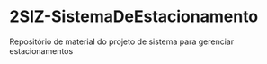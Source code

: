 # 2SIZ-SistemaDeEstacionamento
Repositório de material do projeto de sistema para gerenciar estacionamentos
